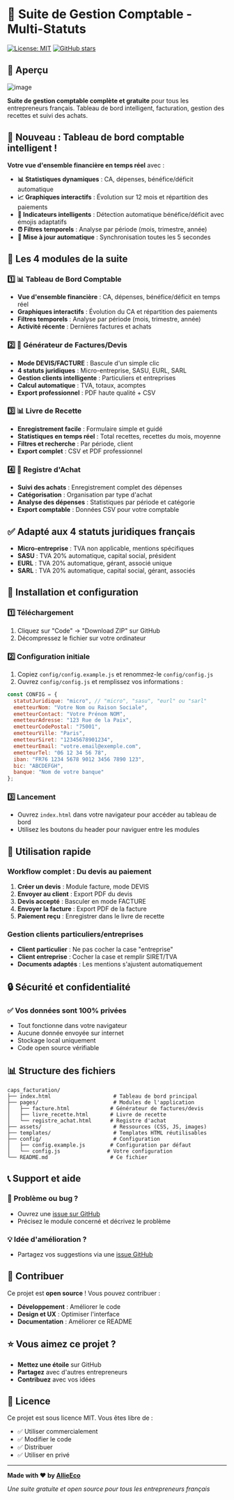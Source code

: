 # 🧾 Suite de Gestion Comptable - Multi-Statuts 

[![License: MIT](https://img.shields.io/badge/License-MIT-yellow.svg)](https://opensource.org/licenses/MIT)
[![GitHub stars](https://img.shields.io/github/stars/AllieEco/caps_facturation.svg?style=social)](https://github.com/AllieEco/caps_facturation/stargazers)

## 📸 Aperçu

![image](https://github.com/user-attachments/assets/1d1a186c-4762-4b8b-8234-243a0cb27995)

**Suite de gestion comptable complète et gratuite** pour tous les entrepreneurs français. Tableau de bord intelligent, facturation, gestion des recettes et suivi des achats.

## 🎯 **Nouveau : Tableau de bord comptable intelligent !**

**Votre vue d'ensemble financière en temps réel** avec :
- **📊 Statistiques dynamiques** : CA, dépenses, bénéfice/déficit automatique
- **📈 Graphiques interactifs** : Évolution sur 12 mois et répartition des paiements
- **🎯 Indicateurs intelligents** : Détection automatique bénéfice/déficit avec émojis adaptatifs
- **⏰ Filtres temporels** : Analyse par période (mois, trimestre, année)
- **🔄 Mise à jour automatique** : Synchronisation toutes les 5 secondes

## 🚀 Les 4 modules de la suite

### 1️⃣ **📊 Tableau de Bord Comptable**
- **Vue d'ensemble financière** : CA, dépenses, bénéfice/déficit en temps réel
- **Graphiques interactifs** : Évolution du CA et répartition des paiements
- **Filtres temporels** : Analyse par période (mois, trimestre, année)
- **Activité récente** : Dernières factures et achats

### 2️⃣ **🧾 Générateur de Factures/Devis**
- **Mode DEVIS/FACTURE** : Bascule d'un simple clic
- **4 statuts juridiques** : Micro-entreprise, SASU, EURL, SARL
- **Gestion clients intelligente** : Particuliers et entreprises
- **Calcul automatique** : TVA, totaux, acomptes
- **Export professionnel** : PDF haute qualité + CSV

### 3️⃣ **📊 Livre de Recette**
- **Enregistrement facile** : Formulaire simple et guidé
- **Statistiques en temps réel** : Total recettes, recettes du mois, moyenne
- **Filtres et recherche** : Par période, client
- **Export complet** : CSV et PDF professionnel

### 4️⃣ **🛒 Registre d'Achat**
- **Suivi des achats** : Enregistrement complet des dépenses
- **Catégorisation** : Organisation par type d'achat
- **Analyse des dépenses** : Statistiques par période et catégorie
- **Export comptable** : Données CSV pour votre comptable

## ✅ **Adapté aux 4 statuts juridiques français**
- **Micro-entreprise** : TVA non applicable, mentions spécifiques
- **SASU** : TVA 20% automatique, capital social, président
- **EURL** : TVA 20% automatique, gérant, associé unique
- **SARL** : TVA 20% automatique, capital social, gérant, associés

## 🚀 Installation et configuration

### 1️⃣ **Téléchargement**
1. Cliquez sur "Code" → "Download ZIP" sur GitHub
2. Décompressez le fichier sur votre ordinateur

### 2️⃣ **Configuration initiale**
1. Copiez `config/config.example.js` et renommez-le `config/config.js`
2. Ouvrez `config/config.js` et remplissez vos informations :

```javascript
const CONFIG = {
  statutJuridique: "micro", // "micro", "sasu", "eurl" ou "sarl"
  emetteurNom: "Votre Nom ou Raison Sociale",
  emetteurContact: "Votre Prénom NOM",
  emetteurAdresse: "123 Rue de la Paix",
  emetteurCodePostal: "75001",
  emetteurVille: "Paris",
  emetteurSiret: "12345678901234",
  emetteurEmail: "votre.email@exemple.com",
  emetteurTel: "06 12 34 56 78",
  iban: "FR76 1234 5678 9012 3456 7890 123",
  bic: "ABCDEFGH",
  banque: "Nom de votre banque"
};
```

### 3️⃣ **Lancement**
- Ouvrez `index.html` dans votre navigateur pour accéder au tableau de bord
- Utilisez les boutons du header pour naviguer entre les modules

## 🎯 Utilisation rapide

### **Workflow complet : Du devis au paiement**
1. **Créer un devis** : Module facture, mode DEVIS
2. **Envoyer au client** : Export PDF du devis
3. **Devis accepté** : Basculer en mode FACTURE
4. **Envoyer la facture** : Export PDF de la facture
5. **Paiement reçu** : Enregistrer dans le livre de recette

### **Gestion clients particuliers/entreprises**
- **Client particulier** : Ne pas cocher la case "entreprise"
- **Client entreprise** : Cocher la case et remplir SIRET/TVA
- **Documents adaptés** : Les mentions s'ajustent automatiquement

## 🔒 Sécurité et confidentialité

### ✅ **Vos données sont 100% privées**
- Tout fonctionne dans votre navigateur
- Aucune donnée envoyée sur internet
- Stockage local uniquement
- Code open source vérifiable

## 📊 Structure des fichiers

```
caps_facturation/
├── index.html                    # Tableau de bord principal
├── pages/                        # Modules de l'application
│   ├── facture.html             # Générateur de factures/devis
│   ├── livre_recette.html       # Livre de recette
│   └── registre_achat.html      # Registre d'achat
├── assets/                       # Ressources (CSS, JS, images)
├── templates/                    # Templates HTML réutilisables
├── config/                       # Configuration
│   ├── config.example.js        # Configuration par défaut
│   └── config.js               # Votre configuration
└── README.md                    # Ce fichier
```

## 📞 Support et aide

### 🐛 **Problème ou bug ?**
- Ouvrez une [issue sur GitHub](https://github.com/AllieEco/caps_facturation/issues)
- Précisez le module concerné et décrivez le problème

### 💡 **Idée d'amélioration ?**
- Partagez vos suggestions via une [issue GitHub](https://github.com/AllieEco/caps_facturation/issues)

## 🌟 Contribuer

Ce projet est **open source** ! Vous pouvez contribuer :
- **Développement** : Améliorer le code
- **Design et UX** : Optimiser l'interface
- **Documentation** : Améliorer ce README

## ⭐ Vous aimez ce projet ?

- **Mettez une étoile** sur GitHub
- **Partagez** avec d'autres entrepreneurs
- **Contribuez** avec vos idées

## 📄 Licence

Ce projet est sous licence MIT. Vous êtes libre de :
- ✅ Utiliser commercialement
- ✅ Modifier le code
- ✅ Distribuer
- ✅ Utiliser en privé

---

**Made with ❤️ by [AllieEco](https://github.com/AllieEco)**

*Une suite gratuite et open source pour tous les entrepreneurs français*
